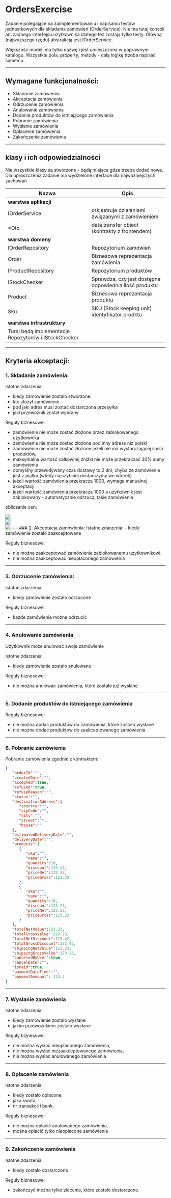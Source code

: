 # OrdersExercise
Zadanie polegające na zaimplementowaniu i napisaniu testów jednostkowych dla składania zamówień (OrderService). Nie ma tutaj konsoli ani żadnego interfejsu użytkownika dlatego też zostają tylko testy. Główną (najwyższego rzędu) abstrakcją jest IOrderService. 

Większość modeli ma tylko nazwę i jest umieszczona w poprawnym katalogu. Wszystkie pola, property, metody - całą logikę trzeba napisać samemu. 

---

## Wymagane funkcjonalności:
- Składanie zamówienia
- Akceptacja zamówienia
- Odrzucenie zamówienia
- Anulowanie zamówienia
- Dodanie produktów do istniejącego zamówienia
- Pobranie zamówienia
- Wysłanie zamówienia
- Opłacenie zamówienia
- Zakończenie zamówienia
---
## klasy i ich odpowiedzialności
Nie wszystkie klasy są stworzone - będą miejsca gdze trzeba dodać nowe. Dla uproszczenia zadanie ma wydzielone interface dla najważniejszych zachowań.

| Nazwa | Opis |
| ----------- | ----------- |
| **warstwa aplikacji** |
| IOrderService | orkiestruje działaniami związanymi z zamówieniem |
| *Dto | data transfer object (kontrakty z frontendem) |
| **warstwa domeny** |
| IOrderRepository | Repozytorium zamówień |
| Order | Biznesowa reprezentacja zamówienia |
| IProductRepository | Repozytorium produktów |
| IStockChecker | Sprawdza, czy jest dostępna odpowiednia ilość produktu |
| Product | Biznesowa reprezentacja produktu |
| Sku | SKU (Stock keeping unit) identyfikator prodktu |
| **warstwa infrastruktury** |
| Turaj będą implementacje Repozytorów i IStockChecker |
---
## Kryteria akceptacji:
### 1. Składanie zamówienia:
Istotne zdarzenia:

- kiedy zamówienie zostało stworzone, 
- kto złożył zamówienie
- pod jaki adres musi zostać dostarczona przesyłka
- jaki przewoźnik został wybrany 

Reguły biznesowe:
- zamówienie nie może zostać złożone przez zablokowanego użytkownika
- zamówienie nie moze zostac złożone pod inny adress niż polski
- zamówienie nie może zostać złożone jeżeli nie ma wystarczającej ilości produktów,
- maksymalna wartość całkowitej zniżki nie może przekraczać 30% sumy zamówienia
- domyślny przewidywany czas dostawy to 2 dni, chyba że zamówienie jest z piątku (wtedy najszybciej dostarczymy we 
wtorek)
- jeżeli wartość zamówienia przekracza 1000, wymaga manualnej akceptacji. 
- jeżeli wartość zamówienia przekracza 1000 a użytkownik jest zablokowany - automatycznie odrzucaj takie zamówienie

obliczanie cen:

<img src="https://latex.codecogs.com/svg.image?kosztPrzejazdu&space;=&space;WyznaczaPrzewoznik">
<br>
<img src="https://latex.codecogs.com/svg.image?totalNet&space;=&space;(\sum&space;cenProduktowNet&space;-&space;znizkaNet)&space;&plus;&space;cenaPrzewozuNet">
<br>
<img src="https://latex.codecogs.com/svg.image?brutto&space;=&space;netto&space;*&space;1.2">
---
### 2. Akceptacja zamówienia:
Istatne zdarzenia:
- kiedy zamówienie zostało zaakceptowane

Reguły biznesowe:
- nie można zaakceptować zamówienia zablokowanemu użytkownikowi. 
- nie można zaakceptować nieopłaconego zamówienia
---
### 3. Odrzucenie zamówienia:
Istatne zdarzenia:
- kiedy zamówienie zostało odrzucone

Reguły biznesowe:
- każde zamówienie można odrzucić
---
### 4. Anulowanie zamówienia
Użytkownik może anulować swoje zamówienie

Istotne zdarzenia:
- kiedy zamówienie zostało anulowane

Reguły biznesowe:
- nie można anulowac zamówienia, które zostało już wysłane
---
### 5. Dodanie produktów do istniejącego zamówienia
Reguły biznesowe:
- nie można dodać produktów do zamówienia, które zostało wysłane
- nie można dodać produktów do zaakceptowanego zamówienia
---
### 6. Pobranie zamówienia
Pobranie zamówienia zgodnie z kontraktem:
```json
{
   "orderId":"",
   "createdDate":"",
   "accepted":true,
   "refused":true,
   "refuseReason":"",
   "status":"",
   "destinationAddress":{
      "country":"",
      "zipCode":"",
      "city":"",
      "street":"",
      "house":""
   },
   "estimatedDeliveryDate":"",
   "deliveryDate":"",
   "products":[
      {
         "sku":"",
         "name":"",
         "quantity":10,
         "discount":123.23,
         "priceNet":123.23,
         "priceGross":123.23
      },
      {
         "sku":"",
         "name":"",
         "quantity":10,
         "discount":123.23,
         "priceNet":123.23,
         "priceGross":123.23
      }
   ],
   "totalNetValue":123.23,
   "totalGrossValue":123.23,
   "totalNetDiscount":123.42,
   "totalGrossDiscount":123.42,
   "shippingNetValue":123.23,
   "shippingGrossValue":123.23,
   "canceledByUser":true,
   "cancelDate":"",
   "isPaid":true,
   "paymentDateTime":"",
   "paymentAmmount": 123.2
}
```
--- 
### 7. Wysłanie zamówienia
Istotne zdarzenia:
- kiedy zamówienie zostało wysłane
- jakim przewoźnkiem zostało wysłane

Reguły biznesowe:
- nie można wysłać nieopłaconego zamówienia,
- nie można wysłać niezaakceptowanego zamówienia,
- nie można wysłac anulowanego zamówienia
---
### 8. Opłacenie zamówienia
Istotne zdarzenia:
- kiedy zostało opłacone,
- jaka kwota,
- nr transakcji i bank,

Reguły biznesowe:
- nie można opłacić anulowanego zamówienia,
- można oplacić tylko nieoplacone zamówienie
---
### 9. Zakończenie zamówienia
Istotne zdarzenia:
- kiedy zostało dostarczone

Reguły biznesowe:
- zakończyć można tylko zlecenie, które zostało dostarczone. 


